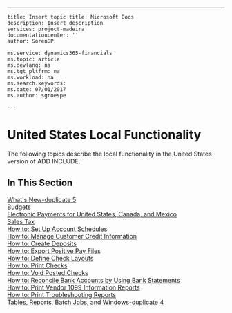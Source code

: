 ---
    title: Insert topic title| Microsoft Docs
    description: Insert description
    services: project-madeira
    documentationcenter: ''
    author: SorenGP

    ms.service: dynamics365-financials
    ms.topic: article
    ms.devlang: na
    ms.tgt_pltfrm: na
    ms.workload: na
    ms.search.keywords:
    ms.date: 07/01/2017
    ms.author: sgroespe

    ---
# United States Local Functionality
The following topics describe the local functionality in the United States version of ADD INCLUDE<!--[!INCLUDE[navnow](../../includes/navnow_md.md)]-->.  
  
## In This Section  
 [What's New-duplicate 5](../what-s-new-duplicate-5.md)  
  [Budgets](../budgets.md)  
  [Electronic Payments for United States, Canada, and Mexico](../electronic-payments-for-united-states-canada-and-mexico.md)  
  [Sales Tax](../sales-tax.md)  
  [How to: Set Up Account Schedules](../how-to-set-up-account-schedules.md)  
  [How to: Manage Customer Credit Information](../how-to-manage-customer-credit-information.md)  
  [How to: Create Deposits](../how-to-create-deposits.md)  
  [How to: Export Positive Pay Files](../how-to-export-positive-pay-files.md)  
  [How to: Define Check Layouts](../how-to-define-check-layouts.md)  
  [How to: Print Checks](../how-to-print-checks.md)  
  [How to: Void Posted Checks](../how-to-void-posted-checks.md)  
  [How to: Reconcile Bank Accounts by Using Bank Statements](../how-to-reconcile-bank-accounts-by-using-bank-statements.md)  
  [How to: Print Vendor 1099 Information Reports](../how-to-print-vendor-1099-information-reports.md)  
  [How to: Print Troubleshooting Reports](../how-to-print-troubleshooting-reports.md)  
  [Tables, Reports, Batch Jobs, and Windows-duplicate 4](../tables-reports-batch-jobs-and-windows-duplicate-4.md)
